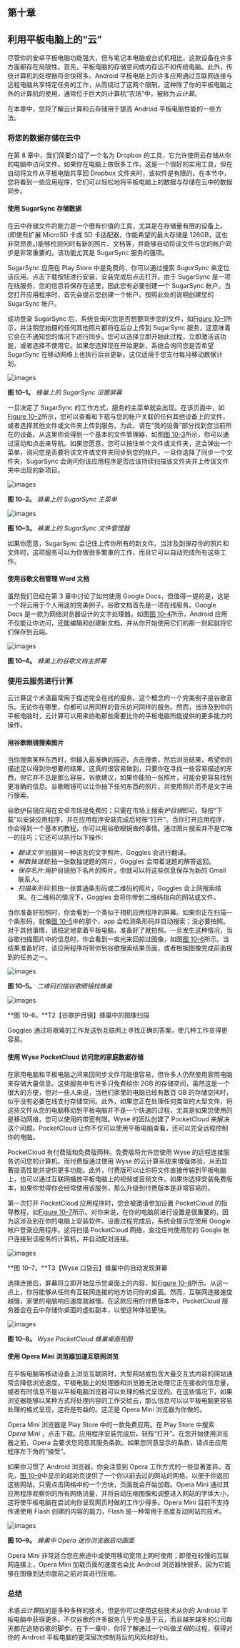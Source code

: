 ## 第十章

## **利用平板电脑上的“云”**

尽管你的安卓平板电脑功能强大，但与笔记本电脑或台式机相比，这款设备在许多方面都存在局限性。首先，平板电脑的存储空间或内存远不如传统电脑。此外，传统计算机的处理器将会快得多。Android 平板电脑上的许多应用通过互联网连接与远程电脑共享特定任务的工作，从而绕过了这两个限制。这种除了你的平板电脑之外的计算机的使用，通常位于巨大的计算机“农场”中，被称为*云计算*。

在本章中，您将了解云计算和云存储用于提高 Android 平板电脑性能的一些方法。

### 将您的数据存储在云中

在第 8 章中，我们简要介绍了一个名为 Dropbox 的工具，它允许使用云存储从你的电脑中访问文件。如果你在电脑上做很多工作，这是一个很好的实用工具，但在自动将文件从平板电脑共享回 Dropbox 文件夹时，该软件是有限的。在本节中，您将看到一些应用程序，它们可以轻松地将平板电脑上的数据与存储在云中的数据同步。

#### 使用 SugarSync 存储数据

在云中存储文件的能力是一个很有价值的工具，尤其是在存储量有限的设备上。(即使有扩展 MicroSD 卡或 SD 卡适配器，你能希望的最大存储是 128GB，这也非常昂贵。)能够检测何时有新的照片、文档等，并能够自动将该文件与您的帐户同步是非常重要的。该功能尤其是 SugarSync 服务的强项。

SugarSync 应用在 Play Store 中是免费的，你可以通过搜索 *SugarSync* 来定位该应用。点击下载按钮进行安装，安装完成后点击打开。由于 SugarSync 是一项在线服务，您的信息将保存在这里，因此您有必要创建一个 SugarSync 帐户。当您打开应用程序时，首先会提示您创建一个帐户。按照此处的说明创建您的 SugarSync 帐户。

成功登录 SugarSync 后，系统会询问您是否想要同步您的文件，如[Figure 10–1](#fig_10_1)所示，并注明您拍摄的任何其他照片都将在后台上传到 SugarSync 服务，这意味着它会在不通知您的情况下进行同步。您可以选择立即开始此过程，立即激活该功能，或者选择不使用它。如果您选择现在开始更新，系统会询问您是否希望 SugarSync 在移动网络上也执行后台更新。这仅适用于您支付每月移动数据计划。

![images](images/9781430236894_fig10-01.jpg)

**图 10–1。** *蜂巢上的 SugarSync 设置屏幕*

一旦决定了 SugarSync 的工作方式，服务的主菜单就会出现。在该页面中，如[Figure 10–2](#fig_10_2)所示，您可以查看和下载与您的帐户关联的任何其他设备上的文件，或者选择其他文件或文件夹上传到服务。为此，请在“我的设备”部分找到您当前所在的设备。从这里你会得到一个基本的文件管理器，如图[图 10–3](#fig_10_3)所示，你可以通过滚动和点击来导航。如果您愿意，您可以按住单个文件或文件夹，这会弹出一个菜单，询问您是否要将该文件或文件夹同步到您的帐户。一旦你选择了同步一个文件夹，SugarSync 会询问你该应用程序是否应该持续扫描该文件夹并上传该文件夹中出现的新项目。

![images](images/9781430236894_fig10-02.jpg)

**图 10–2。** *蜂巢上的 SugarSync 主菜单*

![images](images/9781430236894_fig10-03.jpg)

**图 10–3。** *蜂巢上的 SugarSync 文件管理器*

如果你愿意，SugarSync 会记住上传你所有的新文件。当涉及到保存你的照片和文件时，这项服务可以为你做很多繁重的工作，而且它可以自动完成所有这些工作。

#### 使用谷歌文档管理 Word 文档

虽然我们已经在第 3 章中讨论了如何使用 Google Docs，但值得一提的是，这是一个将云用于个人用途的完美例子。谷歌文档首先是一项在线服务。Google Docs 是一款为网络浏览器设计的文字处理器。如图[图 10–4](#fig_10_4)所示，Android 应用不仅能让你访问，还能编辑和创建新文档，并从你开始使用它们的那一刻起就将它们保存到云端。

![images](images/9781430236894_fig10-04.jpg)

**图 10–4。** *蜂巢上的谷歌文档主屏幕*

### 使用云服务进行计算

云计算这个术语最常用于描述完全在线的服务。这个概念的一个完美例子是谷歌音乐。无论你在哪里，你都可以用同样的音乐访问同样的服务。然而，当涉及到你的平板电脑时，云计算可以用来协助那些需要比你的平板电脑所能提供的更多能力的操作。

#### 用谷歌眼镜搜索图片

当你搜索某样东西时，你输入最准确的描述，点击搜索，然后浏览结果，希望你的描述足以得到你想要的结果。这真的很容易做到，只要你在寻找一些容易描述的东西，但它并不总是那么容易。谷歌建议，如果你能拍一张照片，可能会更容易找到更准确的信息。谷歌眼镜可以让你拍下任何东西的照片，并使用照片而不是文字进行搜索。

谷歌护目镜应用在安卓市场是免费的；只需在市场上搜索*护目镜*即可。轻按“下载”以安装应用程序，并在应用程序安装完成后轻按“打开”。当你打开应用程序，你会得到一个基本的教程，你可以用谷歌眼镜做的事情。通过图片搜索并不是它唯一的技巧；它还可以执行以下操作:

*   *翻译文字*:拍摄另一种语言的文字照片，Goggles 会进行翻译。
*   *解数独谜题*:拍一张数独谜题的照片，Goggles 会带着谜题的解答返回。
*   *保存名片*:用护目镜拍下名片的照片，你就可以将这些信息保存为新的 Gmail 联系人。
*   *扫描条形码*:抓拍一张普通条形码或二维码的照片，Goggles 会上网搜索结果。在二维码的情况下，Goggles 会将你带到二维码指向的网站或文件。

当你准备好拍照时，你会看到一个类似于相机应用程序的屏幕。如果你正在扫描一个条形码，就像[图 10–5](#fig_10_5)中的那个，app 会检测条形码并自动搜索；没必要拍照。对于其他事情，请稳定地拿着平板电脑，准备好了就拍照。一旦发生这种情况，当谷歌扫描图片中的信息时，你会看到一束光来回掠过图像，如图[图 10–6](#fig_10_6)所示。当结果准备好时，该应用程序将带你到谷歌搜索结果页面，或者根据图像完成前面提到的任务之一。

![images](images/9781430236894_fig10-05.jpg)

**图 10–5。** *二维码扫描谷歌眼镜找蜂巢*

![images](images/9781430236894_fig10-06.jpg)

**图 10–6。**T2【谷歌护目镜】蜂巢中的图像扫描

Goggles 通过将艰难的工作发送到互联网上寻找正确的答案，使几种工作变得更容易。

#### 使用 Wyse PocketCloud 访问您的家庭数据存储

在家用电脑和平板电脑之间来回同步文件可能很容易，但许多人仍然使用家用电脑来存储大量信息。这些服务中有许多只免费给你 2GB 的存储空间，虽然这是一个很大的方便，但对一些人来说，当他们家里的电脑已经有数百 GB 的存储空间时，似乎没有必要在线支付存储空间。此外，如果您正在处理任何类型的大型文件，将这些文件从您的电脑移动到平板电脑并不是一个快速的过程，尤其是如果您使用的是移动网络，您可以使用的带宽有限。Wyse 的团队创建了 PocketCloud 来解决这个问题。PocketCloud 让你不仅可以使用平板电脑查看，还可以完全远程控制你的电脑。

PocketCloud 有付费版和免费版两种。免费版将允许您使用 Wyse 的远程连接服务访问您的计算机，而付费版通过使用 Wyse 的云计算系统来增强体验，从而显著提高性能并提供更多功能。此外，付费版可以让你将文件直接传输到平板电脑上，也可以通过互联网播放平板电脑上的视频或音频文件。如果你选择安装免费版本，如果你觉得你会经常使用该服务，那么升级到付费版本是非常容易的。

第一次打开 PocketCloud 应用程序时，您会被邀请参加设置 PocketCloud 的指导教程，如[Figure 10–7](#fig_10_7)所示。对你来说，在你的电脑前进行设置是很重要的，因为这涉及到在你的电脑上安装软件。设置过程完成后，系统会提示您使用 Google 帐户登录应用程序。这将扫描 PocketCloud 网络，查找任何使用您的 Google 帐户连接到该服务的计算机，并自动配对连接。

![images](images/9781430236894_fig10-07.jpg)

**图 10–7。**T3【Wyse 口袋云】蜂巢中的自动发现屏幕

选择连接后，屏幕将立即开始显示您桌面上的内容，如[Figure 10–8](#fig_10_8)所示。从这一点上，你将能够从任何有互联网连接的地方访问你的桌面。然而，互联网连接速度越慢，家里的电脑响应速度就越慢。在这款应用的付费版本中，PocketCloud 服务器会在云中存储你桌面的虚拟副本，以使这种体验更快。

![images](images/9781430236894_fig10-08.jpg)

**图 10–8。** *Wyse PocketCloud 蜂巢桌面视图*

#### 使用 Opera Mini 浏览器加速互联网浏览

在平板电脑等移动设备上浏览互联网时，大型网站或包含大量交互式内容的网站通常会降低浏览速度。平板电脑上的处理器和浏览器无法处理它正在接收的信息量，或者有时信息不是以平板电脑浏览器可以处理的格式呈现的。在这些情况下，如果浏览器能够以某种方式将处理内容的工作交给云，那么信息可以以平板电脑更容易处理的格式呈现，这将是有益的。这正是 Opera Mini 浏览器为你做的。

Opera Mini 浏览器是 Play Store 中的一款免费应用。在 Play Store 中搜索 *Opera Mini* ，点击下载。应用程序安装完成后，轻按“打开”。在您开始使用浏览器之前，Opera 会要求您同意其服务条款。如果您同意显示的条款，请点击应用程序左下角的“接受”。

如果你习惯了 Android 浏览器，你会注意到 Opera 工作方式的一些显著差异。首先，[图 10–9](#fig_10_9)中显示的起始页提供了一个你以前去过的网站的网格，以便于你返回这些网站。只需点击网格中的一个方块，页面就会开始加载。Opera Mini 通过其应用程序观察你的所有网络流量，并将自动压缩图像和调整进入网站的字体大小，这将使平板电脑在尝试向你呈现网页时做的工作少得多。Opera Mini 目前不支持传递使用 Flash 创建的内容的能力，Flash 是一种常用于高度互动网站的技术。

![images](images/9781430236894_fig10-09.jpg)

**图 10–9。** *蜂巢中 Opera 迷你浏览器启动画面*

Opera Mini 非常适合您在旅途中或使用移动宽带上网时使用；即使在较慢的互联网连接上，Opera Mini 加载页面的速度也会比 Android 浏览器快很多，因为它能够在图像到达你面前之前对其进行压缩。

### 总结

术语*云计算*指的是多种多样的技术，但是你可以使用这些技术从你的 Android 平板电脑中获得更多。不仅谷歌的许多服务几乎完全基于云，而且越来越多的公司每天都在追随谷歌的脚步。在下一章中，你将了解通过一个叫做*生根*的过程，获得对你的 Android 平板电脑的更深层次控制背后的风险和好处。